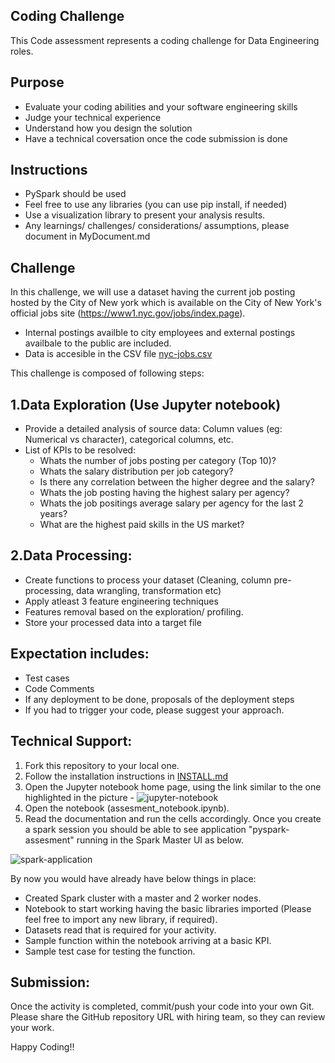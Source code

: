 Coding Challenge
--
This Code assessment represents a coding challenge for Data Engineering roles.

Purpose
--
- Evaluate your coding abilities and your software engineering skills
- Judge your technical experience
- Understand how you design the solution 
- Have a technical coversation once the code submission is done

Instructions
-- 
- PySpark should be used
- Feel free to use any libraries (you can use pip install, if needed)
- Use a visualization library to present your analysis results.
- Any learnings/ challenges/ considerations/ assumptions, please document in MyDocument.md
 
Challenge 
--
In this challenge, we will use a dataset having the current job posting hosted by the City of New york which is available on the City of New York's official jobs site (https://www1.nyc.gov/jobs/index.page).

- Internal postings availble to city employees and external postings availbale to the public are included. 
- Data is accesible in the CSV file [nyc-jobs.csv](https://github.com/projectforyou/project1/dataset/nyc-jobs.csv)

This challenge is composed of following steps: 

1.Data Exploration (Use Jupyter notebook)
--
- Provide a detailed analysis of source data: Column values (eg: Numerical vs character), categorical columns, etc. 
- List of KPIs to be resolved:
  - Whats the number of jobs posting per category (Top 10)? 
  - Whats the salary distribution per job category? 
  - Is there any correlation between the higher degree and the salary?
  - Whats the job posting having the highest salary per agency? 
  - Whats the job positings average salary per agency for the last 2 years? 
  - What are the highest paid skills in the US market? 

2.Data Processing: 
-- 
- Create functions to process your dataset (Cleaning, column pre-processing, data wrangling, transformation etc) 
- Apply atleast 3 feature engineering techniques 
- Features removal based on the exploration/ profiling.
- Store your processed data into a target file

Expectation includes: 
--
- Test cases 
- Code Comments 
- If any deployment to be done, proposals of the deployment steps
- If you had to trigger your code, please suggest your approach. 

Technical Support:
--
1. Fork this repository to your local one.
2. Follow the installation instructions in [INSTALL.md](https://github.com/projectforyou/project1/blob/main/INSTALL.md)
3. Open the Jupyter notebook home page, using the link similar to the one highlighted in the picture - ![jupyter-notebook](https://github.com/projectforyou/project1/blob/main/pictures/docker-compose.png)
4. Open the notebook (assesment_notebook.ipynb). 
5. Read the documentation and run the cells accordingly. Once you create a spark session you should be able to see application "pyspark-assesment" running in the Spark Master UI as below. 

  ![spark-application](https://github.com/projectforyou/project1/blob/main/pictures/spark-application.png)

By now you would have already have below things in place:

- Created Spark cluster with a master and 2 worker nodes.
- Notebook to start working having the basic libraries imported (Please feel free to import any new library, if required). 
- Datasets read that is required for your activity.
- Sample function within the notebook arriving at a basic KPI.
- Sample test case for testing the function. 

Submission:
-- 
Once the activity is completed, commit/push your code into your own Git. Please share the GitHub repository URL with hiring team, so they can review your work.

Happy Coding!!
